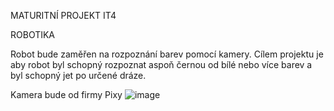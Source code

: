MATURITNÍ PROJEKT IT4

ROBOTIKA

Robot bude zaměřen na rozpoznání barev pomocí kamery. Cílem projektu je aby robot byl schopný rozpoznat aspoň černou od bílé nebo více barev a byl schopný jet po určené dráze.

Kamera bude od firmy Pixy
![image](https://github.com/user-attachments/assets/d4877efa-77d0-44a7-ac8a-69d06fae34d1)
